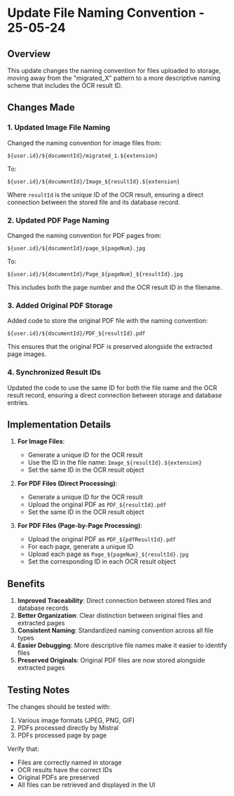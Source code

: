 # Update File Naming Convention - 25-05-24

## Overview

This update changes the naming convention for files uploaded to storage, moving away from the "migrated_X" pattern to a more descriptive naming scheme that includes the OCR result ID.

## Changes Made

### 1. Updated Image File Naming

Changed the naming convention for image files from:
```
${user.id}/${documentId}/migrated_1.${extension}
```

To:
```
${user.id}/${documentId}/Image_${resultId}.${extension}
```

Where `resultId` is the unique ID of the OCR result, ensuring a direct connection between the stored file and its database record.

### 2. Updated PDF Page Naming

Changed the naming convention for PDF pages from:
```
${user.id}/${documentId}/page_${pageNum}.jpg
```

To:
```
${user.id}/${documentId}/Page_${pageNum}_${resultId}.jpg
```

This includes both the page number and the OCR result ID in the filename.

### 3. Added Original PDF Storage

Added code to store the original PDF file with the naming convention:
```
${user.id}/${documentId}/PDF_${resultId}.pdf
```

This ensures that the original PDF is preserved alongside the extracted page images.

### 4. Synchronized Result IDs

Updated the code to use the same ID for both the file name and the OCR result record, ensuring a direct connection between storage and database entries.

## Implementation Details

1. **For Image Files**:
   - Generate a unique ID for the OCR result
   - Use the ID in the file name: `Image_${resultId}.${extension}`
   - Set the same ID in the OCR result object

2. **For PDF Files (Direct Processing)**:
   - Generate a unique ID for the OCR result
   - Upload the original PDF as `PDF_${resultId}.pdf`
   - Set the same ID in the OCR result object

3. **For PDF Files (Page-by-Page Processing)**:
   - Upload the original PDF as `PDF_${pdfResultId}.pdf`
   - For each page, generate a unique ID
   - Upload each page as `Page_${pageNum}_${resultId}.jpg`
   - Set the corresponding ID in each OCR result object

## Benefits

1. **Improved Traceability**: Direct connection between stored files and database records
2. **Better Organization**: Clear distinction between original files and extracted pages
3. **Consistent Naming**: Standardized naming convention across all file types
4. **Easier Debugging**: More descriptive file names make it easier to identify files
5. **Preserved Originals**: Original PDF files are now stored alongside extracted pages

## Testing Notes

The changes should be tested with:
1. Various image formats (JPEG, PNG, GIF)
2. PDFs processed directly by Mistral
3. PDFs processed page by page

Verify that:
- Files are correctly named in storage
- OCR results have the correct IDs
- Original PDFs are preserved
- All files can be retrieved and displayed in the UI
